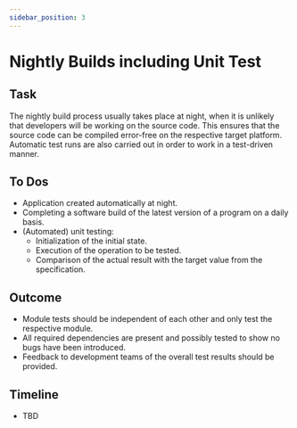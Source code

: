 ```yaml
---
sidebar_position: 3
---
```


# Nightly Builds including Unit Test

## Task

The nightly build process usually takes place at night, when it is unlikely that developers will be working on the source code. This ensures that the source code can be compiled error-free on the respective target platform. Automatic test runs are also carried out in order to work in a test-driven manner.

## To Dos

- Application created automatically at night.
- Completing a software build of the latest version of a program on a daily basis.
- (Automated) unit testing:
  - Initialization of the initial state.
  - Execution of the operation to be tested.
  - Comparison of the actual result with the target value from the specification.

## Outcome

- Module tests should be independent of each other and only test the respective module.
- All required dependencies are present and possibly tested to show no bugs have been introduced.
- Feedback to development teams of the overall test results should be provided.

## Timeline

- TBD
